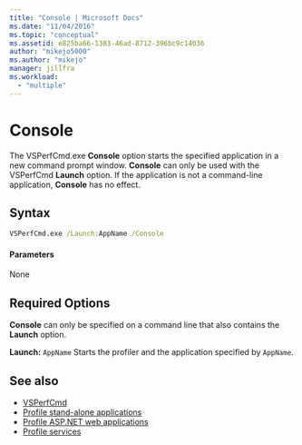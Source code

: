 ```yaml
---
title: "Console | Microsoft Docs"
ms.date: "11/04/2016"
ms.topic: "conceptual"
ms.assetid: e825ba66-1383-46ad-8712-396bc9c14036
author: "mikejo5000"
ms.author: "mikejo"
manager: jillfra
ms.workload:
  - "multiple"
---
```

# Console
The VSPerfCmd.exe **Console** option starts the specified application in a new command prompt window. **Console** can only be used with the VSPerfCmd **Launch** option. If the application is not a command-line application, **Console** has no effect.

## Syntax

```cmd
VSPerfCmd.exe /Launch:AppName /Console
```

#### Parameters
 None

## Required Options
 **Console** can only be specified on a command line that also contains the **Launch** option.

 **Launch:** `AppName`
 Starts the profiler and the application specified by `AppName`.

## See also
- [VSPerfCmd](../profiling/vsperfcmd.md)
- [Profile stand-alone applications](../profiling/command-line-profiling-of-stand-alone-applications.md)
- [Profile ASP.NET web applications](../profiling/command-line-profiling-of-aspnet-web-applications.md)
- [Profile services](../profiling/command-line-profiling-of-services.md)